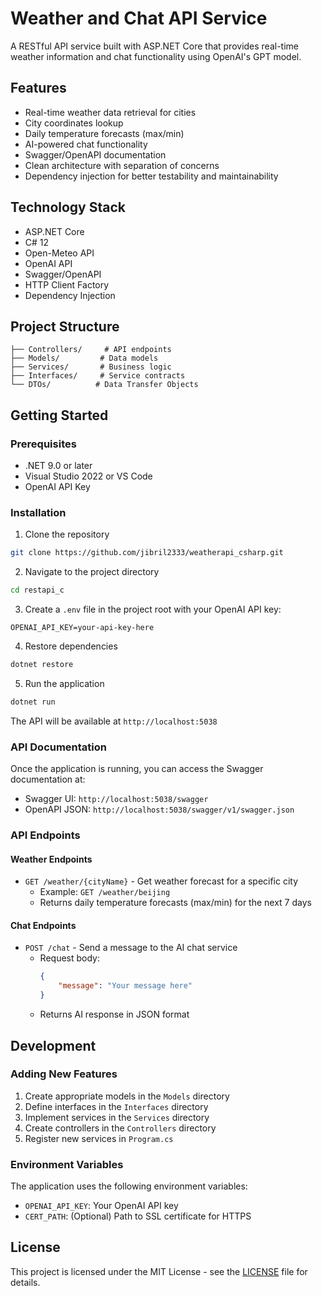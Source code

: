 # Weather and Chat API Service

A RESTful API service built with ASP.NET Core that provides real-time weather information and chat functionality using OpenAI's GPT model.

## Features

- Real-time weather data retrieval for cities
- City coordinates lookup
- Daily temperature forecasts (max/min)
- AI-powered chat functionality
- Swagger/OpenAPI documentation
- Clean architecture with separation of concerns
- Dependency injection for better testability and maintainability

## Technology Stack

- ASP.NET Core
- C# 12
- Open-Meteo API
- OpenAI API
- Swagger/OpenAPI
- HTTP Client Factory
- Dependency Injection

## Project Structure

```
├── Controllers/     # API endpoints
├── Models/         # Data models
├── Services/       # Business logic
├── Interfaces/     # Service contracts
└── DTOs/          # Data Transfer Objects
```

## Getting Started

### Prerequisites

- .NET 9.0 or later
- Visual Studio 2022 or VS Code
- OpenAI API Key

### Installation

1. Clone the repository

```bash
git clone https://github.com/jibril2333/weatherapi_csharp.git
```

2. Navigate to the project directory

```bash
cd restapi_c
```

3. Create a `.env` file in the project root with your OpenAI API key:

```
OPENAI_API_KEY=your-api-key-here
```

4. Restore dependencies

```bash
dotnet restore
```

5. Run the application

```bash
dotnet run
```

The API will be available at `http://localhost:5038`

### API Documentation

Once the application is running, you can access the Swagger documentation at:

- Swagger UI: `http://localhost:5038/swagger`
- OpenAPI JSON: `http://localhost:5038/swagger/v1/swagger.json`

### API Endpoints

#### Weather Endpoints
- `GET /weather/{cityName}` - Get weather forecast for a specific city
  - Example: `GET /weather/beijing`
  - Returns daily temperature forecasts (max/min) for the next 7 days

#### Chat Endpoints
- `POST /chat` - Send a message to the AI chat service
  - Request body:
    ```json
    {
        "message": "Your message here"
    }
    ```
  - Returns AI response in JSON format

## Development

### Adding New Features

1. Create appropriate models in the `Models` directory
2. Define interfaces in the `Interfaces` directory
3. Implement services in the `Services` directory
4. Create controllers in the `Controllers` directory
5. Register new services in `Program.cs`

### Environment Variables

The application uses the following environment variables:
- `OPENAI_API_KEY`: Your OpenAI API key
- `CERT_PATH`: (Optional) Path to SSL certificate for HTTPS

## License

This project is licensed under the MIT License - see the [LICENSE](./LICENSE) file for details.
